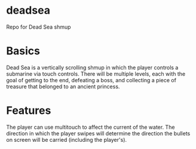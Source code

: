 deadsea
=======

Repo for Dead Sea shmup

Basics
=======

Dead Sea is a vertically scrolling shmup in which the player controls a submarine
via touch controls.  There will be multiple levels, each with the goal of getting
to the end, defeating a boss, and collecting a piece of treasure that belonged to
an ancient princess.

Features
=======

The player can use multitouch to affect the current of the water.  The direction
in which the player swipes will determine the direction the bullets on screen
will be carried (including the player's).